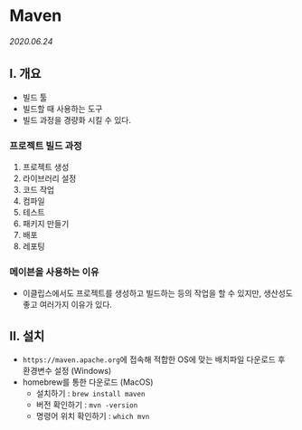 # Maven

###### 2020.06.24

## I. 개요
- 빌드 툴
- 빌드할 때 사용하는 도구
- 빌드 과정을 경량화 시킬 수 있다.

### 프로젝트 빌드 과정
1. 프로젝트 생성
2. 라이브러리 설정
3. 코드 작업
4. 컴파일
5. 테스트
6. 패키지 만들기
7. 배포
8. 레포팅

### 메이븐을 사용하는 이유
- 이클립스에서도 프로젝트를 생성하고 빌드하는 등의 작업을 할 수 있지만, 생산성도 좋고 여러가지 이유가 있다.

## II. 설치
- `https://maven.apache.org`에 접속해 적합한 OS에 맞는 배치파일 다운로드 후 환경변수 설정 (Windows)
- homebrew를 통한 다운로드 (MacOS)
  - 설치하기 : `brew install maven`
  - 버전 확인하기 : `mvn -version`
  - 명령어 위치 확인하기 : `which mvn`
